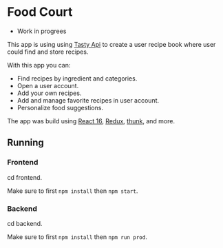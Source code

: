 # Food Court

- Work in progrees

This app is using using [Tasty Api](https://rapidapi.com/apidojo/api/tasty) to create a user recipe book where user could find and store recipes.

With this app you can:
- Find recipes by ingredient and categories.
- Open a user account.
- Add your own recipes.
- Add and manage favorite recipes in user account.
- Personalize food suggestions.

The app was build using [React 16](https://www.npmjs.com/package/react/v/16.14.0), [Redux](https://www.npmjs.com/package/redux), [thunk](https://www.npmjs.com/package/redux-thunk), and more.

## Running

### Frontend

cd frontend.

Make sure to first `npm install` then `npm start`.

### Backend

cd backend.

Make sure to first `npm install` then `npm run prod`.

